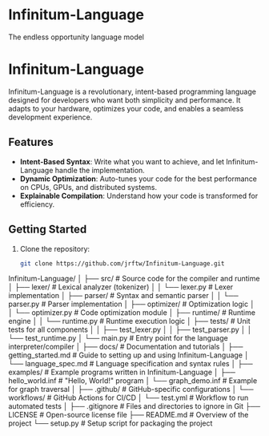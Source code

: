 # Infinitum-Language
The endless opportunity language model

# Infinitum-Language

Infinitum-Language is a revolutionary, intent-based programming language designed for developers who want both simplicity and performance. It adapts to your hardware, optimizes your code, and enables a seamless development experience.

## Features
- **Intent-Based Syntax**: Write what you want to achieve, and let Infinitum-Language handle the implementation.
- **Dynamic Optimization**: Auto-tunes your code for the best performance on CPUs, GPUs, and distributed systems.
- **Explainable Compilation**: Understand how your code is transformed for efficiency.

## Getting Started
1. Clone the repository:
   ```bash
   git clone https://github.com/jrftw/Infinitum-Language.git

Infinitum-Language/
│
├── src/                # Source code for the compiler and runtime
│   ├── lexer/          # Lexical analyzer (tokenizer)
│   │   └── lexer.py    # Lexer implementation
│   ├── parser/         # Syntax and semantic parser
│   │   └── parser.py   # Parser implementation
│   ├── optimizer/      # Optimization logic
│   │   └── optimizer.py # Code optimization module
│   ├── runtime/        # Runtime engine
│   │   └── runtime.py  # Runtime execution logic
│   ├── tests/          # Unit tests for all components
│   │   ├── test_lexer.py
│   │   ├── test_parser.py
│   │   └── test_runtime.py
│   └── main.py         # Entry point for the language interpreter/compiler
│
├── docs/               # Documentation and tutorials
│   ├── getting_started.md # Guide to setting up and using Infinitum-Language
│   └── language_spec.md   # Language specification and syntax rules
│
├── examples/           # Example programs written in Infinitum-Language
│   ├── hello_world.inf # "Hello, World!" program
│   └── graph_demo.inf  # Example for graph traversal
│
├── .github/            # GitHub-specific configurations
│   └── workflows/      # GitHub Actions for CI/CD
│       └── test.yml    # Workflow to run automated tests
│
├── .gitignore          # Files and directories to ignore in Git
├── LICENSE             # Open-source license file
├── README.md           # Overview of the project
└── setup.py            # Setup script for packaging the project
